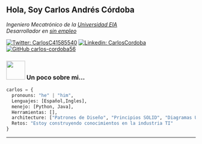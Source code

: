 <h2> Hola, Soy Carlos Andrés Córdoba </h2>
<p><em>Ingeniero Mecatrónico de la <a href="https://www.eia.edu.co/">Universidad EIA</a>
</br>Desarrollador en <a href="https://www.google.com.co">sin empleo</a>
</em></p>

[![Twitter: CarlosC41585540](https://img.shields.io/twitter/follow/CarlosC41585540?style=social)](https://twitter.com/CarlosC41585540)
[![Linkedin: CarlosCordoba](https://img.shields.io/badge/-CarlosCordoba-blue?style=flat-square&logo=Linkedin&logoColor=white&link=https://www.linkedin.com/in/carlos-andr%C3%A9s-c%C3%B3rdoba-quesada-103510199/)](https://www.linkedin.com/in/carlos-andr%C3%A9s-c%C3%B3rdoba-quesada-103510199/)
[![GitHub carlos-cordoba56](https://img.shields.io/github/followers/carlos-cordoba56?label=follow&style=social)](https://github.com/carlos-cordoba56)


### <img src="https://media.giphy.com/media/VgCDAzcKvsR6OM0uWg/giphy.gif" width="50"> Un poco sobre mi...  

```python
carlos = {
  pronouns: "he" | "him",
  Lenguajes: [Español,Ingles],
  menejo: [Python, Java],
  Herramientas: [],
  architecture: ["Patrones de Diseño", "Principios SOLID", "Diagramas UML"],
  Retos: "Estoy construyendo conocimientos en la industria TI"
}
```

---

<!--
**carlos-cordoba56/carlos-cordoba56** is a ✨ _special_ ✨ repository because its `README.md` (this file) appears on your GitHub profile.

Here are some ideas to get you started:

- 🔭 I’m currently working on ...
- 🌱 I’m currently learning ...
- 👯 I’m looking to collaborate on ...
- 🤔 I’m looking for help with ...
- 💬 Ask me about ...
- 📫 How to reach me: ...
- 😄 Pronouns: ...
- ⚡ Fun fact: ...
-->
